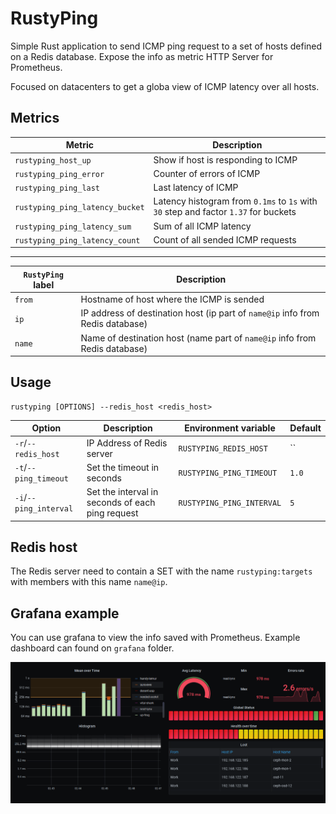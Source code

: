 RustyPing
=========
Simple Rust application to send ICMP ping request to a set of hosts defined on a Redis database. Expose the info as metric HTTP Server for Prometheus.

Focused on datacenters to get a globa view of ICMP latency over all hosts.

## Metrics

| Metric | Description |
| ------ | ----------- |
| `rustyping_host_up` | Show if host is responding to ICMP |
| `rustyping_ping_error` | Counter of errors of ICMP |
| `rustyping_ping_last` | Last latency of ICMP |
| `rustyping_ping_latency_bucket` | Latency histogram from `0.1ms` to `1s` with `30` step and factor `1.37` for buckets  |
| `rustyping_ping_latency_sum` | Sum of all ICMP latency |
| `rustyping_ping_latency_count` | Count of all sended ICMP requests |

------------

| `RustyPing` label | Description |
| ----------------- | ----------- |
| `from` | Hostname of host where the ICMP is sended |
| `ip` | IP address of destination host (ip part of `name@ip` info from Redis database) |
| `name` | Name of destination host (name part of `name@ip` info from Redis database) |

## Usage

```
rustyping [OPTIONS] --redis_host <redis_host>
```

Option | Description | Environment variable | Default
-------- | ----------- | -------------------- | -------
`-r`/`--redis_host`| IP Address of Redis server | `RUSTYPING_REDIS_HOST` | ``
`-t`/`--ping_timeout`| Set the timeout in seconds | `RUSTYPING_PING_TIMEOUT` | `1.0`
`-i`/`--ping_interval`| Set the interval in seconds of each ping request | `RUSTYPING_PING_INTERVAL` | `5`

## Redis host

The Redis server need to contain a SET with the name `rustyping:targets` with members with this name `name@ip`.

## Grafana example

You can use grafana to view the info saved with Prometheus. Example dashboard can found on `grafana` folder.

![Grafana Dashboard example](grafana/grafana_dashboard.png)